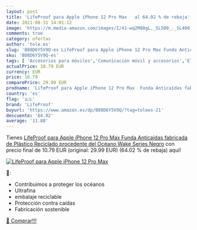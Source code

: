 ```yaml
---
layout: post
title: 'LifeProof para Apple iPhone 12 Pro Max   al 64.02 % de rebaja'
date: 2021-08-31 14:01:12
image: 'https://m.media-amazon.com/images/I/41-wq2M80gL._SL500_._SL400_.jpg'
comments: true
category: ofertas
author: 'tole.es'
slug: 'B08D6Y5V9Q-es LifeProof para Apple iPhone 12 Pro Max Funda Anticaídas...'
sku: 'B08D6Y5V9Q-es'
tags: [ 'Accesorios para móviles','Comunicación móvil y accesorios','Electrónica','Mantenimiento, cuidado y reparaciones de teléfonos móviles','Protectores de pantalla para móviles','apple','iphone','lifeproof', ]
actualPrice: 10.79 EUR
currency: EUR
price: 10.79
comparePrice: 29.99 EUR
prodname: 'LifeProof para Apple iPhone 12 Pro Max  Funda Anticaídas fabricada de Plástico Reciclado procedente del Océano  Wake Series  Negro'
country: 'es'
flag: '🇪🇸'
brand: 'LifeProof'
buyurl: 'https://www.amazon.es/dp/B08D6Y5V9Q/?tag=tolees-21'
descuento: '64.02'
average: '11.88'
---
```


Tienes [LifeProof para Apple iPhone 12 Pro Max  Funda Anticaídas fabricada de Plástico Reciclado procedente del Océano  Wake Series  Negro](https://www.amazon.es/dp/B08D6Y5V9Q/?tag=tolees-21) con precio final de  10.79 EUR (original: 29.99 EUR) (64.02 %  de rebaja) aqui!

[![LifeProof para Apple iPhone 12 Pro Max  ](https://m.media-amazon.com/images/I/41-wq2M80gL._SL500_._SL400_.jpg)](https://www.amazon.es/dp/B08D6Y5V9Q/?tag=tolees-21)

🔎:

- Contribuimos a proteger los océanos
- Ultrafina
- embalaje reciclable
- Protección contra caídas
- Fabricación sostenible

[🛒 Comprar!!!](https://www.amazon.es/dp/B08D6Y5V9Q/?tag=tolees-21)
